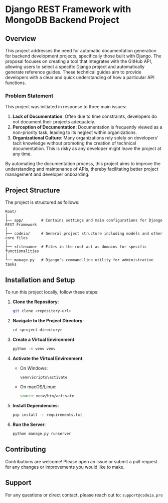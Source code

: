 # Django REST Framework with MongoDB Backend Project

## Overview

This project addresses the need for automatic documentation generation for backend development projects, specifically those built with Django. The proposal focuses on creating a tool that integrates with the GitHub API, allowing users to select a specific Django project and automatically generate reference guides. These technical guides aim to provide developers with a clear and quick understanding of how a particular API functions.

### Problem Statement

This project was initiated in response to three main issues:
1. **Lack of Documentation**: Often due to time constraints, developers do not document their projects adequately.
2. **Perception of Documentation**: Documentation is frequently viewed as a non-priority task, leading to its neglect within organizations.
3. **Organizational Culture**: Many organizations rely solely on developers' tacit knowledge without promoting the creation of technical documentation. This is risky as any developer might leave the project at any time.

By automating the documentation process, this project aims to improve the understanding and maintenance of APIs, thereby facilitating better project management and developer onboarding.

## Project Structure

The project is structured as follows:
```
Root/
│
├── app/        # Contains settings and main configurations for Django REST Framework
│
├── codeia/     # General project structure including models and other core files
│
├── <filename>  # Files in the root act as domains for specific functionalities
│
└── manage.py   # Django's command-line utility for administrative tasks
```

## Installation and Setup

To run this project locally, follow these steps:
1. **Clone the Repository**:
    ```bash
    git clone <repository-url>
    ```

2. **Navigate to the Project Directory**:
    ```bash
    cd <project-directory>
    ```

3. **Create a Virtual Environment**:
    ```bash
    python -m venv venv
    ```

4. **Activate the Virtual Environment**:
    - On Windows:
        ```bash
        venv\Scripts\activate
        ```
    - On macOS/Linux:
        ```bash
        source venv/bin/activate
        ```

5. **Install Dependencies**:
    ```bash
    pip install -r requirements.txt
    ```

6. **Run the Server**:
    ```bash
    python manage.py runserver
    ```

## Contributing

Contributions are welcome! Please open an issue or submit a pull request for any changes or improvements you would like to make.

## Support

For any questions or direct contact, please reach out to: `support@codeia.pro`
